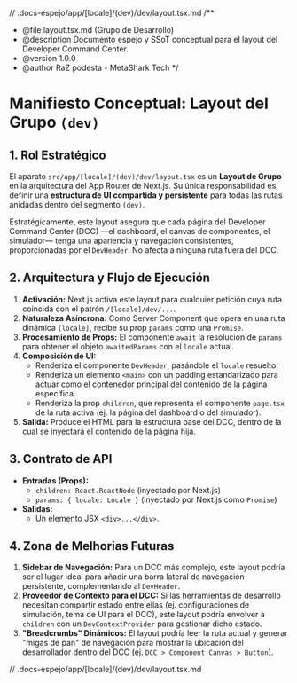 // .docs-espejo/app/[locale]/(dev)/dev/layout.tsx.md
/**
 * @file layout.tsx.md (Grupo de Desarrollo)
 * @description Documento espejo y SSoT conceptual para el layout del Developer Command Center.
 * @version 1.0.0
 * @author RaZ podesta - MetaShark Tech
 */

# Manifiesto Conceptual: Layout del Grupo `(dev)`

## 1. Rol Estratégico

El aparato `src/app/[locale]/(dev)/dev/layout.tsx` es un **Layout de Grupo** en la arquitectura del App Router de Next.js. Su única responsabilidad es definir una **estructura de UI compartida y persistente** para todas las rutas anidadas dentro del segmento `(dev)`.

Estratégicamente, este layout asegura que cada página del Developer Command Center (DCC) —el dashboard, el canvas de componentes, el simulador— tenga una apariencia y navegación consistentes, proporcionadas por el `DevHeader`. No afecta a ninguna ruta fuera del DCC.

## 2. Arquitectura y Flujo de Ejecución

1.  **Activación:** Next.js activa este layout para cualquier petición cuya ruta coincida con el patrón `/[locale]/dev/...`.
2.  **Naturaleza Asíncrona:** Como Server Component que opera en una ruta dinámica `[locale]`, recibe su prop `params` como una `Promise`.
3.  **Procesamiento de Props:** El componente `await` la resolución de `params` para obtener el objeto `awaitedParams` con el `locale` actual.
4.  **Composición de UI:**
    *   Renderiza el componente `DevHeader`, pasándole el `locale` resuelto.
    *   Renderiza un elemento `<main>` con un padding estandarizado para actuar como el contenedor principal del contenido de la página específica.
    *   Renderiza la prop `children`, que representa el componente `page.tsx` de la ruta activa (ej. la página del dashboard o del simulador).
5.  **Salida:** Produce el HTML para la estructura base del DCC, dentro de la cual se inyectará el contenido de la página hija.

## 3. Contrato de API

*   **Entradas (Props):**
    *   `children: React.ReactNode` (inyectado por Next.js)
    *   `params: { locale: Locale }` (inyectado por Next.js como `Promise`)
*   **Salidas:**
    *   Un elemento JSX `<div>...</div>`.

## 4. Zona de Melhorias Futuras

1.  **Sidebar de Navegación:** Para un DCC más complejo, este layout podría ser el lugar ideal para añadir una barra lateral de navegación persistente, complementando al `DevHeader`.
2.  **Proveedor de Contexto para el DCC:** Si las herramientas de desarrollo necesitan compartir estado entre ellas (ej. configuraciones de simulación, tema de UI para el DCC), este layout podría envolver a `children` con un `DevContextProvider` para gestionar dicho estado.
3.  **"Breadcrumbs" Dinámicos:** El layout podría leer la ruta actual y generar "migas de pan" de navegación para mostrar la ubicación del desarrollador dentro del DCC (ej. `DCC > Component Canvas > Button`).

// .docs-espejo/app/[locale]/(dev)/dev/layout.tsx.md